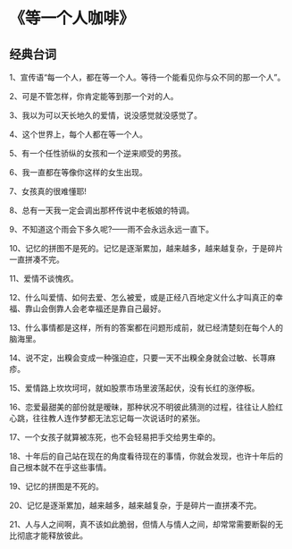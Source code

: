 # 《等一个人咖啡》

## 经典台词

1、宣传语“每一个人，都在等一个人。等待一个能看见你与众不同的那一个人”。

2、可是不管怎样，你肯定能等到那一个对的人。

3、我以为可以天长地久的爱情，说没感觉就没感觉了。

4、这个世界上，每个人都在等一个人。

5、有一个任性骄纵的女孩和一个逆来顺受的男孩。

6、我一直都在等像你这样的女生出现。

7、女孩真的很难懂耶!

8、总有一天我一定会调出那杯传说中老板娘的特调。

9、不知道这个雨会下多久呢?——雨不会永远永远一直下。

10、记忆的拼图不是死的。记忆是逐渐累加，越来越多，越来越复杂，于是碎片一直拼凑不完。

11、爱情不谈愧疚。

12、什么叫爱情、如何去爱、怎么被爱，或是正经八百地定义什么才叫真正的幸福、靠山会倒靠人会老幸福还是靠自己最好。

13、什么事情都是这样，所有的答案都在问题形成前，就已经清楚刻在每个人的脑海里。

14、说不定，出糗会变成一种强迫症，只要一天不出糗全身就会过敏、长荨麻疹。

15、爱情路上坎坎坷坷，就如股票市场里波荡起伏，没有长红的涨停板。

16、恋爱最甜美的部份就是暧昧，那种状况不明彼此猜测的过程，往往让人脸红心跳，往往教人连作梦都无法忘记每一次说话时的紧张。

17、一个女孩子就算被冻死，也不会轻易把手交给男生牵的。

18、十年后的自己站在现在的角度看待现在的事情，你就会发现，也许十年后的自己根本就不在乎这些事情。

19、记忆的拼图是不死的。

20、记忆是逐渐累加，越来越多，越来越复杂，于是碎片一直拼凑不完。

21、人与人之间啊，真不该如此脆弱，但情人与情人之间，却常常需要断裂的无比彻底才能释放彼此。
